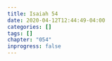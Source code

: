 ```yaml
---
title: Isaiah 54
date: 2020-04-12T12:44:49-04:00
categories: []
tags: []
chapter: "054"
inprogress: false
---
```


